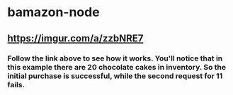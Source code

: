 # bamazon-node

## https://imgur.com/a/zzbNRE7

### Follow the link above to see how it works. You'll notice that in this example there are 20 chocolate cakes in inventory. So the initial purchase is successful, while the second request for 11 fails.